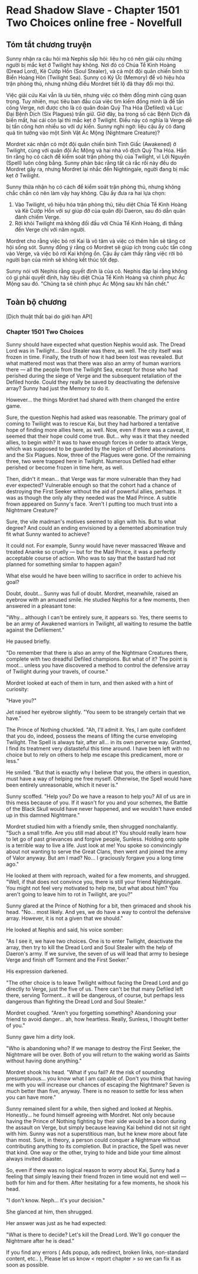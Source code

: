 # Read Shadow Slave - Chapter 1501 Two Choices online free - Novelfull

## Tóm tắt chương truyện

Sunny nhận ra câu hỏi mà Nephis sắp hỏi: liệu họ có nên giải cứu những người bị mắc kẹt ở Twilight hay không. Nơi đó có Chúa Tể Kinh Hoàng (Dread Lord), Kẻ Cướp Hồn (Soul Stealer), và cả một đội quân chiến binh từ Biển Hoàng Hôn (Twilight Sea). Sunny có Ký Ức (Memory) để vô hiệu hóa trận phòng thủ, nhưng những điều Mordret tiết lộ đã thay đổi mọi thứ.

Việc giải cứu Kai vẫn là ưu tiên, nhưng việc có thêm đồng minh cũng quan trọng. Tuy nhiên, mục tiêu ban đầu của việc tìm kiếm đồng minh là để tấn công Verge, nơi được cho là có quân đoàn Quỷ Tha Hóa (Defiled) và Lục Đại Bệnh Dịch (Six Plagues) trấn giữ. Giờ đây, ba trong số các Bệnh Dịch đã biến mất, hai cái còn lại thì mắc kẹt ở Twilight. Điều này có nghĩa là Verge dễ bị tấn công hơn nhiều so với dự kiến. Sunny nghi ngờ: liệu cậu ấy có đang quá tin tưởng vào một Sinh Vật Ác Mộng (Nightmare Creature)?

Mordret xác nhận có một đội quân chiến binh Tỉnh Giấc (Awakened) ở Twilight, cùng với quân đội Ác Mộng và hai nhà vô địch Quỷ Tha Hóa. Hắn tin rằng họ có cách để kiểm soát trận phòng thủ của Twilight, vì Lời Nguyền (Spell) luôn công bằng. Sunny phản bác rằng tất cả rắc rối này đều do Mordret gây ra, nhưng Mordret lại nhắc đến Nightingale, người đang bị mắc kẹt ở Twilight.

Sunny thừa nhận họ có cách để kiểm soát trận phòng thủ, nhưng không chắc chắn có nên làm vậy hay không. Cậu ấy đưa ra hai lựa chọn:

1.  Vào Twilight, vô hiệu hóa trận phòng thủ, tiêu diệt Chúa Tể Kinh Hoàng và Kẻ Cướp Hồn với sự giúp đỡ của quân đội Daeron, sau đó dẫn quân đánh chiếm Verge.
2.  Rời khỏi Twilight mà không đối đầu với Chúa Tể Kinh Hoàng, đi thẳng đến Verge chỉ với năm người.

Mordret cho rằng việc bỏ rơi Kai là vô tâm và việc có thêm hắn sẽ tăng cơ hội sống sót. Sunny đồng ý rằng có Mordret sẽ giúp ích trong cuộc tấn công vào Verge, và việc bỏ rơi Kai không ổn. Cậu ấy cảm thấy rằng việc rời bỏ người bạn của mình sẽ không kết thúc tốt đẹp.

Sunny nói với Nephis rằng quyết định là của cô. Nephis đáp lại rằng không có gì phải quyết định, hãy tiêu diệt Chúa Tể Kinh Hoàng và chinh phục Ác Mộng sau đó. "Chúng ta sẽ chinh phục Ác Mộng sau khi hắn chết."

## Toàn bộ chương

[Dịch thuật thất bại do giới hạn API]

### Chapter 1501 Two Choices



 Sunny should have expected what question Nephis would ask. The Dread Lord was in Twilight… Soul Stealer was there, as well. The city itself was frozen in time. Finally, the truth of how it had been lost was revealed. But what mattered most was that there was also an army of human warriors there — all the people from the Twilight Sea, except for those who had perished during the siege of Verge and the subsequent retaliation of the Defiled horde. Could they really be saved by deactivating the defensive array? Sunny had just the Memory to do it. 

 However... the things Mordret had shared with them changed the entire game. 

 Sure, the question Nephis had asked was reasonable. The primary goal of coming to Twilight was to rescue Kai, but they had harbored a tentative hope of finding more allies here, as well. Now, even if there was a caveat, it seemed that their hope could come true. But… why was it that they needed allies, to begin with? It was to have enough forces in order to attack Verge, which was supposed to be guarded by the legion of Defiled abominations and the Six Plagues. Now, three of the Plagues were gone. Of the remaining three, two were trapped here in Twilight. Numerous Defiled had either perished or become frozen in time here, as well. 

 Then, didn't it mean… that Verge was far more vulnerable than they had ever expected? Vulnerable enough so that the cohort had a chance of destroying the First Seeker without the aid of powerful allies, perhaps. It was as though the only ally they needed was the Mad Prince. A subtle frown appeared on Sunny's face. 'Aren't I putting too much trust into a Nightmare Creature?' 

 Sure, the vile madman's motives seemed to align with his. But to what degree? And could an ending envisioned by a demented abomination truly fit what Sunny wanted to achieve? 

 It could not. For example, Sunny would have never massacred Weave and treated Ananke so cruelly — but for the Mad Prince, it was a perfectly acceptable course of action. Who was to say that the bastard had not planned for something similar to happen again? 

 What else would he have been willing to sacrifice in order to achieve his goal? 

 Doubt, doubt… Sunny was full of doubt. Mordret, meanwhile, raised an eyebrow with an amused smile. He studied Nephis for a few moments, then answered in a pleasant tone: 

 "Why… although I can't be entirely sure, it appears so. Yes, there seems to be an army of Awakened warriors in Twilight, all waiting to resume the battle against the Defilement." 

 He paused briefly. 

 "Do remember that there is also an army of the Nightmare Creatures there, complete with two dreadful Defiled champions. But what of it? The point is moot... unless you have discovered a method to control the defensive array of Twilight during your travels, of course." 

 Mordret looked at each of them in turn, and then asked with a hint of curiosity: 

 "Have you?" 

 Jet raised her eyebrow slightly. "You seem to be strangely certain that we have." 

 The Prince of Nothing chuckled. "Ah, I'll admit it. Yes, I am quite confident that you do, indeed, possess the means of lifting the curse enveloping Twilight. The Spell is always fair, after all… in its own perverse way. Granted, I find its treatment very distasteful this time around. I have been left with no choice but to rely on others to help me escape this predicament, more or less." 

 He smiled. "But that is exactly why I believe that you, the others in question, must have a way of helping me free myself. Otherwise, the Spell would have been entirely unreasonable, which it never is." 

 Sunny scoffed. "Help you? Do we have a reason to help you? All of us are in this mess because of you. If it wasn't for you and your schemes, the Battle of the Black Skull would have never happened, and we wouldn't have ended up in this damned Nightmare." 

 Mordret studied him with a friendly smile, then shrugged nonchalantly. "Such a small trifle. Are you still mad about it? You should really learn how to let go of past grievances and forgive people, Sunless. Holding onto spite is a terrible way to live a life. Just look at me! You spoke so convincingly about not wanting to serve the Great Clans, then went and joined the army of Valor anyway. But am I mad? No… I graciously forgave you a long time ago." 

 He looked at them with reproach, waited for a few moments, and shrugged. "Well, if that does not convince you, there is still your friend Nightingale. You might not feel very motivated to help me, but what about him? You aren't going to leave him to rot in Twilight, are you?" 

 Sunny glared at the Prince of Nothing for a bit, then grimaced and shook his head. "No… most likely. And yes, we do have a way to control the defensive array. However, it is not a given that we should." 

 He looked at Nephis and said, his voice somber: 

 "As I see it, we have two choices. One is to enter Twilight, deactivate the array, then try to kill the Dread Lord and Soul Stealer with the help of Daeron's army. If we survive, the seven of us will lead that army to besiege Verge and finish off Torment and the First Seeker." 

 His expression darkened. 

 "The other choice is to leave Twilight without facing the Dread Lord and go directly to Verge, just the five of us. There can't be that many Defiled left there, serving Torment… it will be dangerous, of course, but perhaps less dangerous than fighting the Dread Lord and Soul Stealer." 

 Mordret coughed. "Aren't you forgetting something? Abandoning your friend to avoid danger… ah, how heartless. Really, Sunless, I thought better of you." 

 Sunny gave him a dirty look. 

 "Who is abandoning who? If we manage to destroy the First Seeker, the Nightmare will be over. Both of you will return to the waking world as Saints without having done anything." 

 Mordret shook his head. "What if you fail? At the risk of sounding presumptuous… you know what I am capable of. Don't you think that having me with you will increase our chances of escaping the Nightmare? Seven is much better than five, anyway. There is no reason to settle for less when you can have more." 

 Sunny remained silent for a while, then sighed and looked at Nephis. Honestly… he found himself agreeing with Mordret. Not only because having the Prince of Nothing fighting by their side would be a boon during the assault on Verge, but simply because leaving Kai behind did not sit right with him. Sunny was not a superstitious man, but he knew more about fate than most. Sure, in theory, a person could conquer a Nightmare without contributing anything to its completion. But in practice, the Spell was never that kind. One way or the other, trying to hide and bide your time almost always invited disaster. 

 So, even if there was no logical reason to worry about Kai, Sunny had a feeling that simply leaving their friend frozen in time would not end well — both for him and for them. After hesitating for a few moments, he shook his head. 

 "I don't know. Neph… it's your decision." 

 She glanced at him, then shrugged. 

 Her answer was just as he had expected: 

 "What is there to decide? Let's kill the Dread Lord. We'll go conquer the Nightmare after he is dead."


If you find any errors ( Ads popup, ads redirect, broken links, non-standard content, etc.. ), Please let us know < report chapter > so we can fix it as soon as possible. 